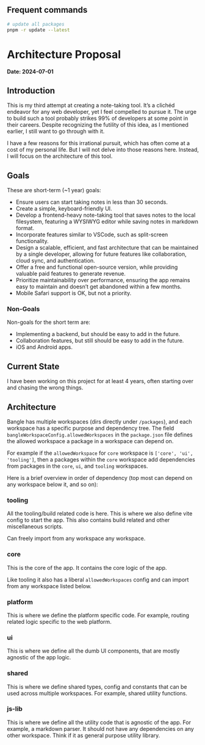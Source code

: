 ## Frequent commands

```bash
# update all packages
pnpm -r update --latest

```

# Architecture Proposal

**Date: 2024-07-01**

## Introduction

This is my third attempt at creating a note-taking tool. It’s a clichéd endeavor for any web developer, yet I feel compelled to pursue it. The urge to build such a tool probably strikes 99% of developers at some point in their careers. Despite recognizing the futility of this idea, as I mentioned earlier, I still want to go through with it.

I have a few reasons for this irrational pursuit, which has often come at a cost of my personal life. But I will not delve into those reasons here. Instead, I will focus on the architecture of this tool.

## Goals

These are short-term (\~1 year) goals:

- Ensure users can start taking notes in less than 30 seconds.
- Create a simple, keyboard-friendly UI.
- Develop a frontend-heavy note-taking tool that saves notes to the local filesystem, featuring a WYSIWYG editor while saving notes in markdown format.
- Incorporate features similar to VSCode, such as split-screen functionality.
- Design a scalable, efficient, and fast architecture that can be maintained by a single developer, allowing for future features like collaboration, cloud sync, and authentication.
- Offer a free and functional open-source version, while providing valuable paid features to generate revenue.
- Prioritize maintainability over performance, ensuring the app remains easy to maintain and doesn’t get abandoned within a few months.
- Mobile Safari support is OK, but not a priority.

### Non-Goals

Non-goals for the short term are:

- Implementing a backend, but should be easy to add in the future.
- Collaboration features, but still should be easy to add in the future.
- iOS and Android apps.

## Current State

I have been working on this project for at least 4 years, often starting over and chasing the wrong things.


## Architecture

Bangle has multiple workspaces (dirs directly under `/packages`), and each workspace has a specific purpose and dependency tree. The field `bangleWorkspaceConfig.allowedWorkspaces` in the `package.json` file defines the allowed workspace a package in a workspace can depend on. 

For example  if the `allowedWorkspace` for `core` workspace is `['core', 'ui', 'tooling']`, then a packages within the `core` workspace add dependencies from packages in the `core`, `ui`, and `tooling` workspaces.

Here is a brief overview in order of dependency (top most can depend on any workspace below it, and so on):

### tooling

All the tooling/build related code is here. This is where we also define vite config to start the app. This also contains build related and other miscellaneous scripts.

Can freely import from any workspace any workspace.

### core

This is the core of the app. It contains the core logic of the app.

Like tooling it also has a liberal `allowedWorkspaces` config and can import from any workspace listed below.

### platform 

This is where we define the platform specific code. For example, routing related logic specific to the web platform.


### ui

This is where we define all the dumb UI components, that are mostly agnostic of the app logic.


### shared

This is where we define shared types, config and constants that can be used across multiple workspaces. For example, shared utility functions.

### js-lib

This is where we define all the utility code that is agnostic of the app. For example, a markdown parser. It should not have any dependencies on any other workspace. Think if it as general purpose utility library.